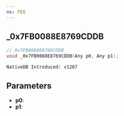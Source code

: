 ```yaml
---
ns: PED
---
```

## _0x7FB0088E8769CDDB

```c
// 0x7FB0088E8769CDDB
void _0x7FB0088E8769CDDB(Any p0, Any p1);
```

```
NativeDB Introduced: v1207
```

## Parameters
* **p0**:
* **p1**:

